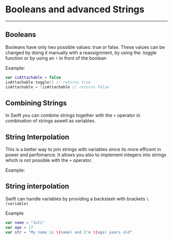 # Booleans and advanced Strings
---

## Booleans

Booleans have only two possible values: true or false. These values can be changed by doing it manually with a reassignment, by using the .toggle function or by using an `!` in front of the boolean

Example: 

```swift
var isAttachable = false
isAttachable.toggle() // returns true
isAttachable = !isAttachable // returns false
```

## Combining Strings

In Swift you can combine strings together with the  `+` operator in combination of strings aswell as variables. 

## String Interpolation

This is a better way to join strings with variables since its more efficent in power and perfomance. It allows you also to implement integers into strings which is not possible with the `+` operator.

Example:

## String interpolation

Swift can handle variables by providing a backslash with brackets `\(variable)`

Example
```swift
var name = "Juli"
var age = 17
var str = "My name is \(name) and I'm \(age) years old"
```






